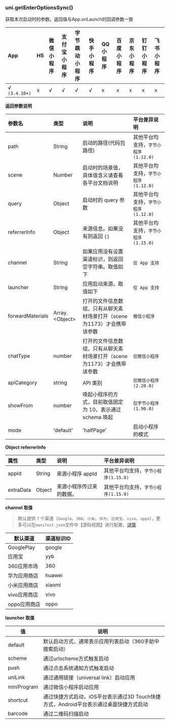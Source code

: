 ### uni.getEnterOptionsSync()

获取本次启动时的参数。返回值与App.onLaunch的回调参数一致

|App|H5|微信小程序|支付宝小程序|字节跳动小程序|快手小程序|QQ小程序|百度小程序|京东小程序|钉钉小程序|飞书小程序|
|:-|:-|:-|:-|:-|:-|:-|:-|:-|:-|:-|
|√ `(3.4.10+)`|x|√|√|√|√|x|x|x|x|x|

**返回参数说明**

|参数名|类型|说明|平台差异说明|
|:-|:-|:-|:-|
|path|String|启动的路径(代码包路径)|其他平台均支持，`字节小程序(1.12.0)`|
|scene|Number|启动时的场景值，具体值含义请查看各平台文档说明|其他平台均支持，`字节小程序(1.12.0)`|
|query|Object|启动时的 query 参数|其他平台均支持，`字节小程序(1.12.0)`|
|referrerInfo|Object|来源信息。如果没有则返回 `{}`|其他平台均支持，`字节小程序(1.15.0)`|
|channel|String|如果应用没有设置渠道标识，则返回空字符串。取值如下|`仅 App 支持`|
|launcher|String|应用启动来源。取值如下|`仅 App 支持`|
|forwardMaterials|Array.\<Object\>|打开的文件信息数组，只有从聊天素材场景打开（scene为1173）才会携带该参数|`微信小程序`|
|chatType|number|打开的文件信息数组，只有从聊天素材场景打开（scene为1173）才会携带该参数|`仅微信小程序`|
|apiCategory|string|API 类别|`仅微信小程序(2.20.0)`|
|showFrom|number|唤起小程序的方式，目前取值固定为 10，表示通过 schema 唤起|`仅字节小程序(1.90.0)`|
|mode|'default' | 'halfPage'|启动小程序的模式|`仅快手小程序`|

**Object referrerInfo**

|属性|类型|说明|平台差异说明|
|:-|:-|:-|:-|
|appId|String|来源小程序 appId |其他平台均支持，`字节小程序(1.15.0)`|
|extraData|Object|来源小程序传过来的数据。|其他平台均支持，`字节小程序(1.15.0)`|

**channel 取值**
> 默认提供 `7`  个渠道（`Google`、`360`、`小米`、`华为`、`应用宝`、`vivo`、`oppo`），更多可以在`manifest.json`文件中【源码视图】进行配置，[详情](https://ask.dcloud.net.cn/article/35974)

| 默认渠道     | 渠道标识ID |
| ------------ | -------- |
| GooglePlay   | google   |
| 应用宝       | yyb      |
| 360应用市场  | 360      |
| 华为应用商店 | huawei   |
| 小米应用商店 | xiaomi   |
| vivo应用商店 | vivo|
| oppo应用商店 |  oppo  |

**launcher 取值**

| 值     | 说明 |
| ------------ | -------- |
| default   | 默认启动方式，通常表示应用列表启动（360手助中搜索启动）   |
| scheme       | 通过urlscheme方式触发启动      |
| push  | 通过点击系统通知方式触发启动      |
| uniLink |  通过通用链接（universal link）启动应用  |
| miniProgram |  通过微信小程序启动应用  |
| shortcut | 通过快捷方式启动，iOS平台表示通过3D Touch快捷方式，Android平台表示通过桌面快捷方式启动   |
| barcode | 通过二维码扫描启动|